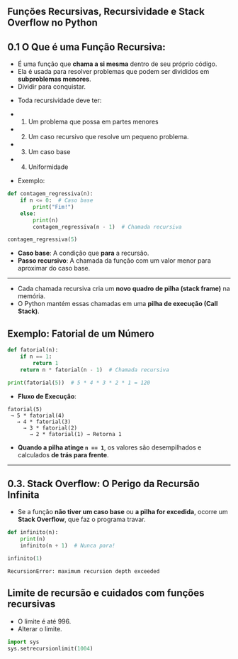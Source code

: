 ## Funções Recursivas, Recursividade e Stack Overflow no Python
## 0.1 O Que é uma Função Recursiva:
- É uma função que **chama a si mesma** dentro de seu próprio código.
- Ela é usada para resolver problemas que podem ser divididos em **subproblemas menores**.
- Dividir para conquistar.
+ Toda recursividade deve ter:
- 01. Um problema que possa em partes menores
- 02. Um caso recursivo que resolve um pequeno problema.
- 03. Um caso base
- 04. Uniformidade

- Exemplo:
```python
def contagem_regressiva(n):
    if n <= 0:  # Caso base
        print("Fim!")
    else:
        print(n)
        contagem_regressiva(n - 1)  # Chamada recursiva

contagem_regressiva(5)
```
- **Caso base**: A condição que **para** a recursão.  
- **Passo recursivo**: A chamada da função com um valor menor para aproximar do caso base.

--- 

- Cada chamada recursiva cria um **novo quadro de pilha (stack frame)** na memória.
- O Python mantém essas chamadas em uma **pilha de execução (Call Stack)**.

## **Exemplo: Fatorial de um Número**  
```python
def fatorial(n):
    if n == 1:
        return 1
    return n * fatorial(n - 1)  # Chamada recursiva

print(fatorial(5))  # 5 * 4 * 3 * 2 * 1 = 120
```
- **Fluxo de Execução**:  
```
fatorial(5)
 → 5 * fatorial(4)
   → 4 * fatorial(3)
     → 3 * fatorial(2)
       → 2 * fatorial(1) → Retorna 1
```
- **Quando a pilha atinge `n == 1`**, os valores são desempilhados e calculados **de trás para frente**.

---

## 0.3. Stack Overflow: O Perigo da Recursão Infinita  
- Se a função **não tiver um caso base** ou **a pilha for excedida**, ocorre um **Stack Overflow**, que faz o programa travar.
```python
def infinito(n):
    print(n)
    infinito(n + 1)  # Nunca para!

infinito(1)
```
```
RecursionError: maximum recursion depth exceeded
```

## Limite de recursão e cuidados com funções recursivas
- O limite é até 996.
- Alterar o limite. 
```py
import sys
sys.setrecursionlimit(1004)
```
